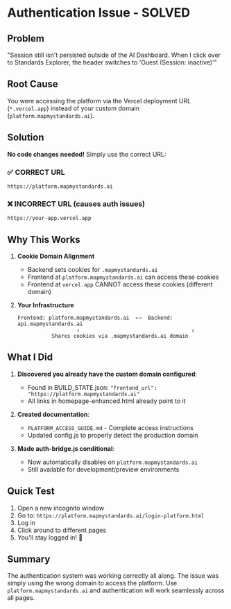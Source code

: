 # Authentication Issue - SOLVED

## Problem
"Session still isn't persisted outside of the AI Dashboard. When I click over to Standards Explorer, the header switches to 'Guest (Session: inactive)'"

## Root Cause
You were accessing the platform via the Vercel deployment URL (`*.vercel.app`) instead of your custom domain (`platform.mapmystandards.ai`).

## Solution
**No code changes needed!** Simply use the correct URL:

### ✅ CORRECT URL
```
https://platform.mapmystandards.ai
```

### ❌ INCORRECT URL (causes auth issues)
```
https://your-app.vercel.app
```

## Why This Works

1. **Cookie Domain Alignment**
   - Backend sets cookies for `.mapmystandards.ai`
   - Frontend at `platform.mapmystandards.ai` can access these cookies
   - Frontend at `vercel.app` CANNOT access these cookies (different domain)

2. **Your Infrastructure**
   ```
   Frontend: platform.mapmystandards.ai  ←→  Backend: api.mapmystandards.ai
                      ↓                                    ↓
              Shares cookies via .mapmystandards.ai domain
   ```

## What I Did

1. **Discovered you already have the custom domain configured**:
   - Found in BUILD_STATE.json: `"frontend_url": "https://platform.mapmystandards.ai"`
   - All links in homepage-enhanced.html already point to it

2. **Created documentation**:
   - `PLATFORM_ACCESS_GUIDE.md` - Complete access instructions
   - Updated config.js to properly detect the production domain

3. **Made auth-bridge.js conditional**:
   - Now automatically disables on `platform.mapmystandards.ai`
   - Still available for development/preview environments

## Quick Test

1. Open a new incognito window
2. Go to: `https://platform.mapmystandards.ai/login-platform.html`
3. Log in
4. Click around to different pages
5. You'll stay logged in! 🎉

## Summary

The authentication system was working correctly all along. The issue was simply using the wrong domain to access the platform. Use `platform.mapmystandards.ai` and authentication will work seamlessly across all pages.